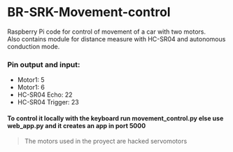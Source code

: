 # BR-SRK-Movement-control
Raspberry Pi code for control of movement of a car with two motors.  
Also contains module for distance measure with HC-SR04 and autonomous conduction mode.


### Pin output and input:
 - Motor1: 5
 - Motor1: 6
 - HC-SR04 Echo: 22
 - HC-SR04 Trigger: 23
 
#### To control it locally with the keyboard run movement_control.py else use web_app.py and it creates an app in port 5000

 >The motors used in the proyect are hacked servomotors
 
 
